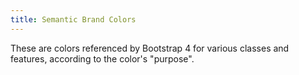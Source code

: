 ```yaml
---
title: Semantic Brand Colors
---
```


These are colors referenced by Bootstrap 4 for various classes and features, according to the color's "purpose". 
